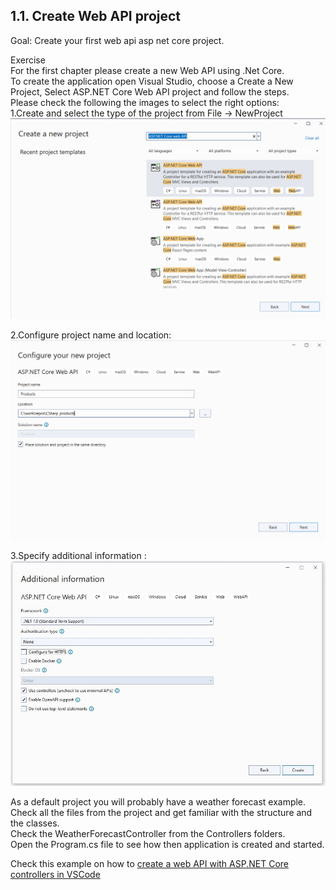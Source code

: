 ## 1.1. Create Web API project

   Goal: Create your first web api asp net core project.
   
   Exercise   
   For the first chapter please create a new Web API using .Net Core.  
   To create the application open Visual Studio, choose a Create a New Project, Select ASP.NET Core Web API project and follow the steps.   
   Please check the following the images to select the right options:  
   1.Create and select the type of the project from File -> NewProject  
   ![Data Model](https://github.com/msg-CareerPaths/csharp-training/blob/main/resources/images/webapi1.png)  
   
   2.Configure project name and location:  
   ![Data Model](https://github.com/msg-CareerPaths/csharp-training/blob/main/resources/images/webapi2.png)  
   
   3.Specify additional information :  
   ![Data Model](https://github.com/msg-CareerPaths/csharp-training/blob/main/resources/images/webapi3.png)  
   
   As a default project you will probably have a weather forecast example.  
   Check all the files from the project and get familiar with the structure and the classes.  
   Check the WeatherForecastController from the Controllers folders.  
   Open the Program.cs file to see how then application is created and started.  
   
  Check this example on how to [create a web API with ASP.NET Core controllers in VSCode](https://learn.microsoft.com/ro-ro/training/modules/build-web-api-aspnet-core/?WT.mc_id=dotnet-35129-website)
